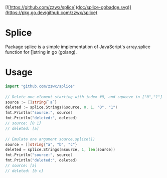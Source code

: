 [![https://github.com/zzwx/splice](doc/splice-gobadge.svg)](https://pkg.go.dev/github.com/zzwx/splice)

# Splice

Package splice is a simple implementation of JavaScript's array.splice function for []string in go (golang).

# Usage

```go
import "github.com/zzwx/splice"

// Delete one element starting with index #0, and squeeze in ["0","1"]
source := []string{`a`}
deleted := splice.Strings(&source, 0, 1, "0", "1")
fmt.Println("source:", source)
fmt.Println("deleted:", deleted)
// source: [0 1]
// deleted: [a]

// Emulate one argument source.splice(1)
source = []string{"a", "b", "c"}
deleted = splice.Strings(&source, 1, len(source))
fmt.Println("source:", source)
fmt.Println("deleted:", deleted)
// source: [a]
// deleted: [b c]
```